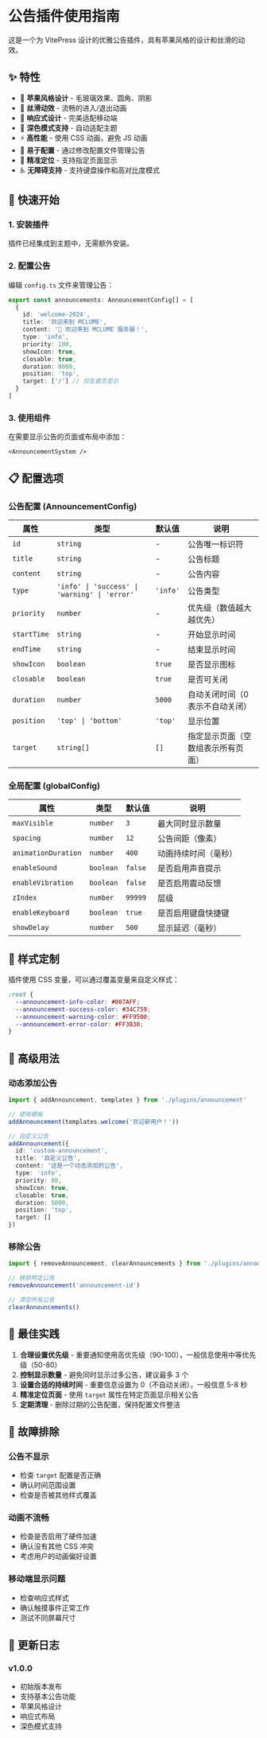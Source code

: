 # 公告插件使用指南

这是一个为 VitePress 设计的优雅公告插件，具有苹果风格的设计和丝滑的动效。

## ✨ 特性

- 🎨 **苹果风格设计** - 毛玻璃效果、圆角、阴影
- 🚀 **丝滑动效** - 流畅的进入/退出动画
- 📱 **响应式设计** - 完美适配移动端
- 🌙 **深色模式支持** - 自动适配主题
- ⚡ **高性能** - 使用 CSS 动画，避免 JS 动画
- 🔧 **易于配置** - 通过修改配置文件管理公告
- 🎯 **精准定位** - 支持指定页面显示
- ♿ **无障碍支持** - 支持键盘操作和高对比度模式

## 🚀 快速开始

### 1. 安装插件

插件已经集成到主题中，无需额外安装。

### 2. 配置公告

编辑 `config.ts` 文件来管理公告：

```typescript
export const announcements: AnnouncementConfig[] = [
  {
    id: 'welcome-2024',
    title: '欢迎来到 MCLUME',
    content: '🎉 欢迎来到 MCLUME 服务器！',
    type: 'info',
    priority: 100,
    showIcon: true,
    closable: true,
    duration: 8000,
    position: 'top',
    target: ['/'] // 仅在首页显示
  }
]
```

### 3. 使用组件

在需要显示公告的页面或布局中添加：

```vue
<AnnouncementSystem />
```

## 📋 配置选项

### 公告配置 (AnnouncementConfig)

| 属性 | 类型 | 默认值 | 说明 |
|------|------|--------|------|
| `id` | `string` | - | 公告唯一标识符 |
| `title` | `string` | - | 公告标题 |
| `content` | `string` | - | 公告内容 |
| `type` | `'info' \| 'success' \| 'warning' \| 'error'` | `'info'` | 公告类型 |
| `priority` | `number` | - | 优先级（数值越大越优先） |
| `startTime` | `string` | - | 开始显示时间 |
| `endTime` | `string` | - | 结束显示时间 |
| `showIcon` | `boolean` | `true` | 是否显示图标 |
| `closable` | `boolean` | `true` | 是否可关闭 |
| `duration` | `number` | `5000` | 自动关闭时间（0表示不自动关闭） |
| `position` | `'top' \| 'bottom'` | `'top'` | 显示位置 |
| `target` | `string[]` | `[]` | 指定显示页面（空数组表示所有页面） |

### 全局配置 (globalConfig)

| 属性 | 类型 | 默认值 | 说明 |
|------|------|--------|------|
| `maxVisible` | `number` | `3` | 最大同时显示数量 |
| `spacing` | `number` | `12` | 公告间距（像素） |
| `animationDuration` | `number` | `400` | 动画持续时间（毫秒） |
| `enableSound` | `boolean` | `false` | 是否启用声音提示 |
| `enableVibration` | `boolean` | `false` | 是否启用震动反馈 |
| `zIndex` | `number` | `99999` | 层级 |
| `enableKeyboard` | `boolean` | `true` | 是否启用键盘快捷键 |
| `showDelay` | `number` | `500` | 显示延迟（毫秒） |

## 🎨 样式定制

插件使用 CSS 变量，可以通过覆盖变量来自定义样式：

```css
:root {
  --announcement-info-color: #007AFF;
  --announcement-success-color: #34C759;
  --announcement-warning-color: #FF9500;
  --announcement-error-color: #FF3B30;
}
```

## 🔧 高级用法

### 动态添加公告

```typescript
import { addAnnouncement, templates } from './plugins/announcement'

// 使用模板
addAnnouncement(templates.welcome('欢迎新用户！'))

// 自定义公告
addAnnouncement({
  id: 'custom-announcement',
  title: '自定义公告',
  content: '这是一个动态添加的公告',
  type: 'info',
  priority: 80,
  showIcon: true,
  closable: true,
  duration: 5000,
  position: 'top',
  target: []
})
```

### 移除公告

```typescript
import { removeAnnouncement, clearAnnouncements } from './plugins/announcement'

// 移除特定公告
removeAnnouncement('announcement-id')

// 清空所有公告
clearAnnouncements()
```

## 🎯 最佳实践

1. **合理设置优先级** - 重要通知使用高优先级（90-100），一般信息使用中等优先级（50-80）
2. **控制显示数量** - 避免同时显示过多公告，建议最多 3 个
3. **设置合适的持续时间** - 重要信息设置为 0（不自动关闭），一般信息 5-8 秒
4. **精准定位页面** - 使用 `target` 属性在特定页面显示相关公告
5. **定期清理** - 删除过期的公告配置，保持配置文件整洁

## 🐛 故障排除

### 公告不显示
- 检查 `target` 配置是否正确
- 确认时间范围设置
- 检查是否被其他样式覆盖

### 动画不流畅
- 检查是否启用了硬件加速
- 确认没有其他 CSS 冲突
- 考虑用户的动画偏好设置

### 移动端显示问题
- 检查响应式样式
- 确认触摸事件正常工作
- 测试不同屏幕尺寸

## 🔄 更新日志

### v1.0.0
- 初始版本发布
- 支持基本公告功能
- 苹果风格设计
- 响应式布局
- 深色模式支持
